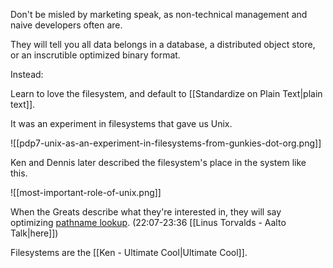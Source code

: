Don't be misled by marketing speak, as non-technical management and naive developers often are.

They will tell you all data belongs in a database, a distributed object store, or an inscrutible optimized binary format.

Instead:

Learn to love the filesystem, and default to [[Standardize on Plain Text|plain text]].

It was an experiment in filesystems that gave us Unix.

![[pdp7-unix-as-an-experiment-in-filesystems-from-gunkies-dot-org.png]]


Ken and Dennis later described the filesystem's place in the system like this.

![[most-important-role-of-unix.png]]

When the Greats describe what they're interested in, they will say optimizing [pathname lookup](https://youtu.be/MShbP3OpASA?si=bVy8k8WN6xTUFyur&t=1327). (22:07-23:36 [[Linus Torvalds - Aalto Talk|here]])

Filesystems are the [[Ken - Ultimate Cool|Ultimate Cool]].